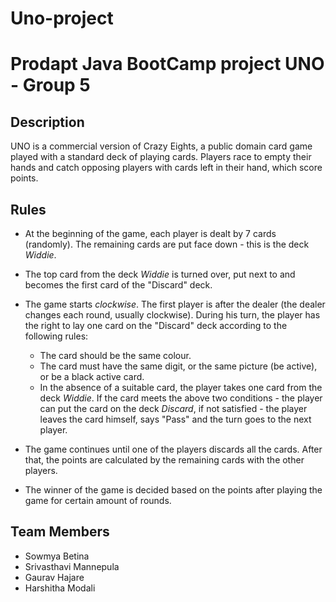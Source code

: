 # Uno-project
Prodapt Java BootCamp project
UNO - Group 5
===

Description
------------

UNO is a commercial version of Crazy Eights, a public domain card game played with a standard deck of playing cards. Players race to empty their hands and catch opposing players with cards left in their hand, which score points. 

Rules
-----

* At the beginning of the game, each player is dealt by 7 cards (randomly). The remaining cards are put face down - this is the deck *Widdie*. 

* The top card from the deck *Widdie* is turned over, put next to and becomes the first card of the "Discard" deck.

* The game starts *clockwise*. The first player is after the dealer (the dealer changes each round, usually clockwise). During his turn, the player has the right to lay one card on the "Discard" deck according to the following rules:
    + The card should be the same colour.
    + The card must have the same digit, or the same picture (be active), or be a black active card.
    + In the absence of a suitable card, the player takes one card from the deck *Widdie*. If the card meets the above two conditions - the player can put the card on the deck *Discard*, if not satisfied - the player leaves the card himself, says "Pass" and the turn goes to the next player.

* The game continues until one of the players discards all the cards. After that, the points are calculated by the remaining cards with the other players.

* The winner of the game is decided based on the points after playing the game for certain amount of rounds.

Team Members
----------------------------
* Sowmya Betina
* Srivasthavi Mannepula
* Gaurav Hajare
* Harshitha Modali

